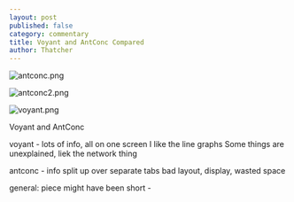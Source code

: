 ```yaml
---
layout: post
published: false
category: commentary
title: Voyant and AntConc Compared
author: Thatcher
---
```

![antconc.png]({{site.baseurl}}/assets/antconc.png)

![antconc2.png]({{site.baseurl}}/assets/antconc2.png)

![voyant.png]({{site.baseurl}}/assets/voyant.png)

Voyant and AntConc

voyant - lots of info, all on one screen
I like the line graphs
Some things are unexplained, liek the network thing


antconc - info split up over separate tabs
bad layout, display, wasted space

general:
piece might have been short - 
